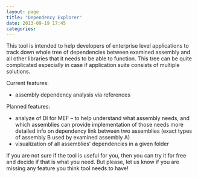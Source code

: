 ```yaml
---
layout: page
title: "Dependency Explorer"
date: 2013-09-19 17:45
categories: 
---
```



This tool is intended to help developers of enterprise level applications to track down whole tree of dependencies between examined assembly and all other libraries that it needs to be able to function. This tree can be quite complicated especially in case if application suite consists of multiple solutions.


Current features:

- assembly dependency analysis via references  


Planned features:

- analyze of DI for MEF – to help understand what assembly needs, and which assemblies can provide implementation of those needs
more detailed info on dependency link between two assemblies (exact types of assembly B used by examined assembly A)  
- visualization of all assemblies’ dependencies in a given folder   

If you are not sure if the tool is useful for you, then you can try it for free and decide if that is what you need. But please, let us know if you are missing any feature you think tool needs to have!

